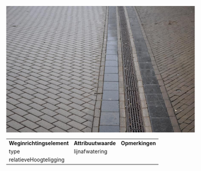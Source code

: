 ![](media/51365a870ea267d6643ba047de4fa1a6539a78ee.jpg)

|                           |                     |                 |
|---------------------------|---------------------|-----------------|
| **Weginrichtingselement** | **Attribuutwaarde** | **Opmerkingen** |
| type                      | lijnafwatering      |                 |
| relatieveHoogteligging    |                     |                 |
